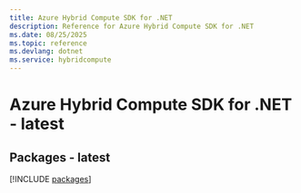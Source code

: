 ```yaml
---
title: Azure Hybrid Compute SDK for .NET
description: Reference for Azure Hybrid Compute SDK for .NET
ms.date: 08/25/2025
ms.topic: reference
ms.devlang: dotnet
ms.service: hybridcompute
---
```

# Azure Hybrid Compute SDK for .NET - latest
## Packages - latest
[!INCLUDE [packages](hybrid-compute-index.md)]